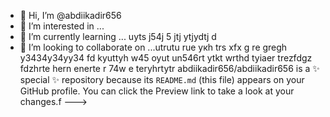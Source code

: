 - 👋 Hi, I’m @abdiikadir656
- 👀 I’m interested in ...
- 🌱 I’m currently learning ... uyts j54j 5 jtj ytjydtj d
- 💞️ I’m looking to collaborate on ...utrutu ruе укh trs xfx g re gregh y3434y34yy34  fd kyuttyh w45  oyut
un546rt ytkt  wrthd tyiaer trezfdgz fdzhrte hern enerte r 74w e teryhrtytr
abdiikadir656/abdiikadir656 is a ✨ special ✨ repository because its `README.md` (this file) appears on your GitHub profile.
You can click the Preview link to take a look at your changes.f
--->
